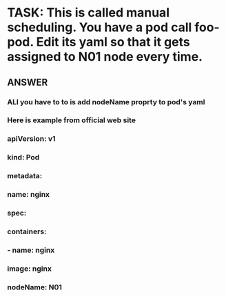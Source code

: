 

#  TASK: This is called manual scheduling.  You have a pod call foo-pod. Edit its yaml so that it gets assigned to N01 node every time.

## ANSWER

###  ALl you have to to is add nodeName proprty to pod's yaml 
###
### Here is example from official web site
###
### apiVersion: v1
### kind: Pod
### metadata:
###   name: nginx
### spec:
###   containers:
###   - name: nginx
###     image: nginx
###   nodeName: N01
